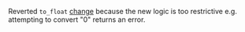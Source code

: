 Reverted `to_float` [change](https://github.com/vectordotdev/vrl/pull/1107) because the new logic is too restrictive
e.g. attempting to convert "0" returns an error.
